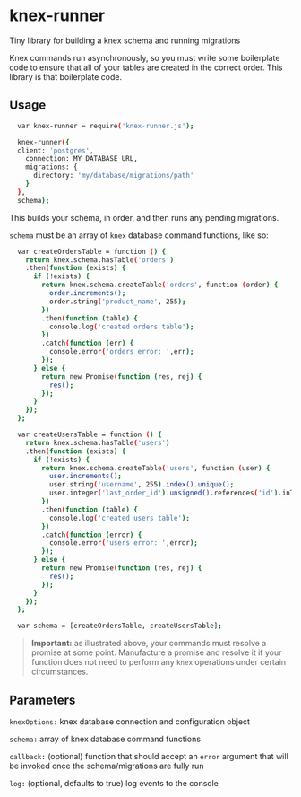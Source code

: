 # knex-runner
Tiny library for building a knex schema and running migrations

Knex commands run asynchronously, so you must write some boilerplate code to ensure that all of your tables are created in the correct order. This library is that boilerplate code.

## Usage

```sh
  var knex-runner = require('knex-runner.js');

  knex-runner({
  client: 'postgres',
    connection: MY_DATABASE_URL,
    migrations: {
      directory: 'my/database/migrations/path'
    }
  }, 
  schema);
```
This builds your schema, in order, and then runs any pending migrations.  

`schema` must be an array of `knex` database command functions, like so:

```sh
  var createOrdersTable = function () {
    return knex.schema.hasTable('orders')
    .then(function (exists) {
      if (!exists) {
        return knex.schema.createTable('orders', function (order) {
          order.increments();
          order.string('product_name', 255);
        })
        .then(function (table) {
          console.log('created orders table');
        })
        .catch(function (err) {
          console.error('orders error: ',err);
        });
      } else {
        return new Promise(function (res, rej) {
          res();
        });
      }
    });
  };

  var createUsersTable = function () {
    return knex.schema.hasTable('users')
    .then(function (exists) {
      if (!exists) {
        return knex.schema.createTable('users', function (user) {
          user.increments();
          user.string('username', 255).index().unique();
          user.integer('last_order_id').unsigned().references('id').inTable('orders').index();
        })
        .then(function (table) {
          console.log('created users table');
        })
        .catch(function (error) {
          console.error('users error: ',error);
        });
      } else {
        return new Promise(function (res, rej) {
          res();
        });
      }
    });
  };

  var schema = [createOrdersTable, createUsersTable];
```

>**Important:** as illustrated above, your commands must resolve a promise at some point. Manufacture a promise and resolve it if your function does not need to perform any `knex` operations under certain circumstances.

## Parameters

`knexOptions:` knex database connection and configuration object

`schema:` array of knex database command functions

`callback:` (optional) function that should accept an `error` argument that will be invoked once the schema/migrations are fully run

`log:` (optional, defaults to true) log events to the console